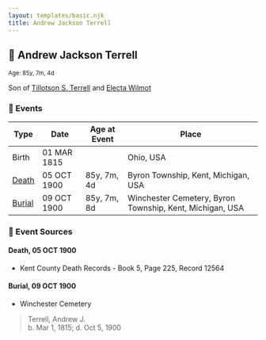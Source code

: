 ```yaml
---
layout: templates/basic.njk
title: Andrew Jackson Terrell
---
```

## 🔵 Andrew Jackson Terrell
<small>Age: 85y, 7m, 4d</small>

Son of [Tillotson S. Terrell](/people/2/25548435) and [Electa Wilmot](/people/7/77370498)

### 📆 Events

Type | Date | Age at Event | Place
------ | ------ | ------ | ------
Birth | 01 MAR 1815 |  | Ohio, USA
[Death](#event-event-3) | 05 OCT 1900 | 85y, 7m, 4d | Byron Township, Kent, Michigan, USA
[Burial](#event-event-4) | 09 OCT 1900 | 85y, 7m, 8d | Winchester Cemetery, Byron Township, Kent, Michigan, USA

### 📰 Event Sources

#### <a id="event-event-3"></a> Death, 05 OCT 1900
* Kent County Death Records  - Book 5, Page 225, Record 12564

#### <a id="event-event-4"></a> Burial, 09 OCT 1900
* Winchester Cemetery
>   
  > Terrell, Andrew J.  
  > b. Mar 1, 1815; d. Oct 5, 1900
